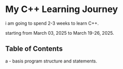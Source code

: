 # My C++ Learning Journey

i am going to spend 2-3 weeks to learn C++.

starting from March 03, 2025 to March 19-26, 2025.

## Table of Contents

a - basis program structure and statements.